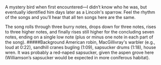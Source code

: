 A mystery bird when first encountered—I didn’t know who he was, but eventually identified him days later as a Lincoln's sparrow. Feel the rhythm of the songs and you’ll hear that all ten songs here are the same. 

The song rolls through three burry notes, drops down for three notes, rises to three higher notes, and finally rises still higher for the concluding seven notes, ending on a single low note (plus or minus one note in each part of the song). 
#####Background
American robin, MacGillivray's warbler (e.g., loud at 0:22), sandhill cranes bugling (1:09), sapsucker drums (1:18), house wren. It was probably a red-naped sapsucker, given the aspen grove here (Williamson’s sapsucker would be expected in more coniferous habitat).

